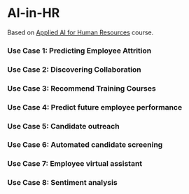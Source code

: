# AI-in-HR

Based on [Applied AI for Human Resources](https://www.linkedin.com/learning/applied-ai-for-human-resources/artificial-intelligence-and-human-resources) course.

### Use Case 1: Predicting Employee Attrition

### Use Case 2: Discovering Collaboration

### Use Case 3: Recommend Training Courses

### Use Case 4: Predict future employee performance

### Use Case 5: Candidate outreach

### Use Case 6: Automated candidate screening

### Use Case 7: Employee virtual assistant

### Use Case 8: Sentiment analysis

